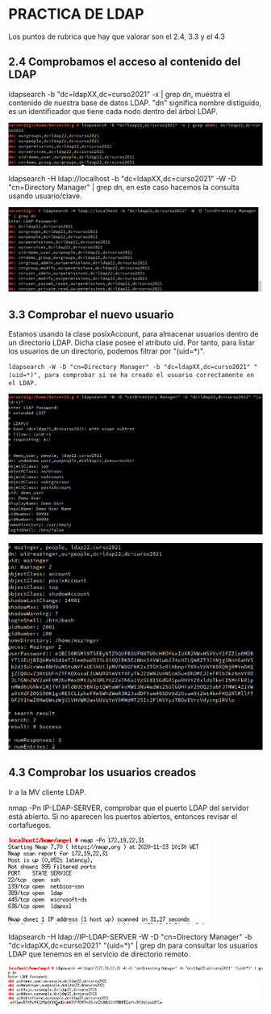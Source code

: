 # PRACTICA DE LDAP

Los puntos de rubrica que hay que valorar son el 2.4, 3.3 y el 4.3

## 2.4 Comprobamos el acceso al contenido del LDAP 

ldapsearch -b "dc=ldapXX,dc=curso2021" -x | grep dn, muestra el contenido de nuestra base de datos LDAP. "dn" significa nombre distiguido,
es un identificador que tiene cada nodo dentro del árbol LDAP.


![](IMAGEN/1-2.4.png) 




ldapsearch -H ldap://localhost -b "dc=ldapXX,dc=curso2021" -W -D "cn=Directory Manager" | grep dn, en este caso hacemos la consulta usando usuario/clave.


![](IMAGEN/2-2.4.png) 



## 3.3 Comprobar el nuevo usuario

Estamos usando la clase posixAccount, para almacenar usuarios dentro de un directorio LDAP. Dicha clase posee el atributo uid. Por tanto, para listar los usuarios de un directorio, podemos filtrar por "(uid=*)".

    ldapsearch -W -D "cn=Directory Manager" -b "dc=ldapXX,dc=curso2021" "(uid=*)", para comprobar si se ha creado el usuario correctamente en el LDAP.
    

![](IMAGEN/1-3.3.png) 


![](IMAGEN/2-3.3.png) 


## 4.3 Comprobar los usuarios creados

Ir a la MV cliente LDAP.


nmap -Pn IP-LDAP-SERVER, comprobar que el puerto LDAP del servidor está abierto. Si no aparecen los puertos abiertos, entonces revisar el cortafuegos.


![](IMAGEN/1-4.3.png) 




ldapsearch -H ldap://IP-LDAP-SERVER -W -D "cn=Directory Manager" -b "dc=ldapXX,dc=curso2021" "(uid=*)" | grep dn para consultar los usuarios LDAP que tenemos en el servicio de directorio remoto.

![](IMAGEN/2-4.3.png) 



